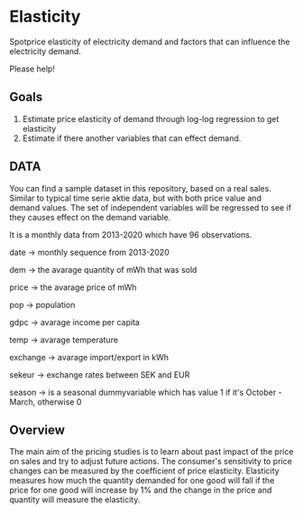 # Elasticity
Spotprice elasticity of electricity demand and factors that can influence the electricity demand.

Please help!

## Goals
1. Estimate price elasticity of demand through log-log regression to get elasticity
2. Estimate if there another variables that can effect demand.

## DATA
You can find a sample dataset in this repository, based on a real sales.
Similar to typical time serie aktie data, but with both price value and demand values.
The set of independent variables will be regressed to see if they causes effect on the demand variable. 

It is a monthly data from 2013-2020 which have 96 observations.

date -> monthly sequence from 2013-2020

dem -> the avarage quantity of mWh that was sold

price -> the avarage price of mWh

pop -> population

gdpc -> avarage income per capita

temp -> avarage temperature

exchange -> avarage import/export in kWh 

sekeur -> exchange rates between SEK and EUR

season -> is a seasonal dummyvariable which has value 1 if it's October - March, otherwise 0

## Overview
The main aim of the pricing studies is to learn about past impact of the price on sales and try to adjust future actions.  The consumer's sensitivity to price changes can be measured by the coefficient of price elasticity. Elasticity measures how much the quantity demanded for one good will fall if the price for one good will increase by 1% and the change in the price and quantity will measure the elasticity.

